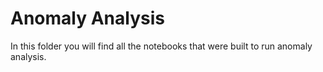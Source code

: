 # Anomaly Analysis

In this folder you will find all the notebooks that were built to run anomaly analysis.
